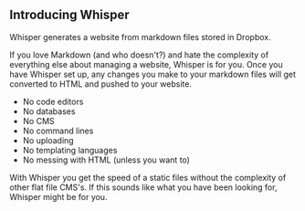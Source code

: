 <!---
title: Introducing Whisper
published: true
--->

## Introducing Whisper

Whisper generates a website from markdown files stored in Dropbox. 

If you love Markdown (and who doesn't?) and hate the complexity of everything else about managing a website, Whisper is for you. Once you have Whisper set up, any changes you make to your markdown files will get converted to HTML and pushed to your website. 

- No code editors
- No databases
- No CMS
- No command lines
- No uploading
- No templating languages
- No messing with HTML (unless you want to)

With Whisper you get the speed of a static files without the complexity of other flat file CMS's. If this sounds like what you have been looking for, Whisper might be for you.
